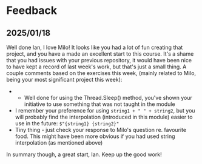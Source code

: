 # Feedback

## 2025/01/18
Well done Ian, I love Milo! It looks like you had a lot of fun creating that project, and you have a made an excellent start to this course. It's a shame that you had issues with your previous repository, it would have been nice to have kept a record of last week's work, but that's just a small thing. A couple comments based on the exercises this week, (mainly related to Milo, being your most significant project this week):

- - Well done for using the Thread.Sleep() method, you've shown your initiative to use something that was not taught in the module
- I remember your preference for using `string1 + " " + string2`, but you will probably find the interpolation (introduced in this module) easier to use in the future: `$"{string1} {string2}"`
- Tiny thing - just check your response to Milo's question re. favourite food. This might have been more obvious if you had used string interpolation (as mentioned above)

In summary though, a great start, Ian. Keep up the good work!